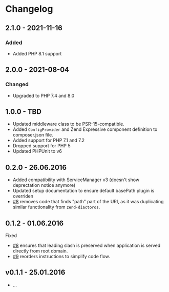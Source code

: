 # Changelog

## 2.1.0 - 2021-11-16

### Added

- Added PHP 8.1 support

## 2.0.0 - 2021-08-04

### Changed

- Upgraded to PHP 7.4 and 8.0

## 1.0.0 - TBD
* Updated middleware class to be PSR-15-compatible.
* Added `ConfigProvider` and Zend Expressive component definition to composer.json file.
* Added support for PHP 7.1 and 7.2
* Dropped support for PHP 5
* Updated PHPUnit to v6

## 0.2.0 - 26.06.2016

* Added compatibility with ServiceManager v3 (doesn't show deprectation notice anymore)
* Updated setup documentation to ensure default basePath plugin is overriden
* [#8](https://github.com/mtymek/blast-base-url/pull/11) removes code that finds "path" part of the URI, as it was
duplicating similar functionality from `zend-diactoros`.

## 0.1.2 - 01.06.2016

Fixed

* [#8](https://github.com/mtymek/blast-base-url/pull/8) ensures that leading slash is preserved when application is served
  directly from root domain.
* [#9](https://github.com/mtymek/blast-base-url/pull/9) reorders instructions to simplify code flow.


## v0.1.1 - 25.01.2016

* ...
